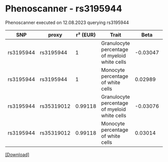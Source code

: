# Phenoscanner - rs3195944

Phenoscanner executed on 12.08.2023 querying rs3195944

| SNP | proxy | r² (EUR) | Trait | Beta | se | p |
| --- | ----- | -------- | ----- | ---- | -- | - |
| rs3195944 | rs3195944 | 1 | Granulocyte percentage of myeloid white cells | -0.03047 | 0.00535 | 1.228e-08 |
| rs3195944 | rs3195944 | 1 | Monocyte percentage of white cells | 0.02989 | 0.005337 | 2.126e-08 |
| rs3195944 | rs35319012 | 0.99118 | Granulocyte percentage of myeloid white cells | -0.03076 | 0.005278 | 5.644e-09 |
| rs3195944 | rs35319012 | 0.99118 | Monocyte percentage of white cells | 0.03014 | 0.005264 | 1.032e-08 |


[[Download]](rs3195944.gz)

